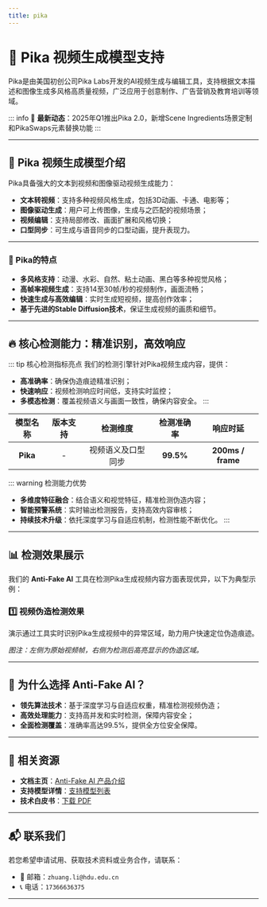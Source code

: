 ```yaml
---
title: pika
---
```

# 🚀 Pika 视频生成模型支持

Pika是由美国初创公司Pika Labs开发的AI视频生成与编辑工具，支持根据文本描述和图像生成多风格高质量视频，广泛应用于创意制作、广告营销及教育培训等领域。

::: info 📢 **最新动态**：2025年Q1推出Pika 2.0，新增Scene Ingredients场景定制和PikaSwaps元素替换功能 :::

---

## 🌟 Pika 视频生成模型介绍

Pika具备强大的文本到视频和图像驱动视频生成能力：

- **文本转视频**：支持多种视频风格生成，包括3D动画、卡通、电影等；
- **图像驱动生成**：用户可上传图像，生成与之匹配的视频场景；
- **视频编辑**：支持局部修改、画面扩展和风格切换；
- **口型同步**：可生成与语音同步的口型动画，提升表现力。

---

### 🎨 Pika的特点

- **多风格支持**：动漫、水彩、自然、粘土动画、黑白等多种视觉风格；
- **高帧率视频生成**：支持14至30帧/秒的视频制作，画面流畅；
- **快速生成与高效编辑**：实时生成短视频，提高创作效率；
- **基于先进的Stable Diffusion技术**，保证生成视频的画质和细节。

---

## 🔥 核心检测能力：精准识别，高效响应

::: tip 核心检测指标亮点 我们的检测引擎针对Pika视频生成内容，提供：

- **高准确率**：确保伪造痕迹精准识别；
- **快速响应**：视频检测响应时间低，支持实时监控；
- **多模态检测**：覆盖视频语义与画面一致性，确保内容安全。 :::

| 模型名称 | 版本支持 |      检测维度       | 检测准确率 |    响应时延    |
| :------: | :------: | :-----------------: | :--------: | :------------: |
|  **Pika**  |    -     | 视频语义及口型同步  | **99.5%**  | **200ms / frame** |

::: warning 检测能力优势

- **多维度特征融合**：结合语义和视觉特征，精准检测伪造内容；
- **智能预警系统**：实时输出检测报告，支持高效内容审核；
- **持续技术升级**：依托深度学习与自适应机制，检测性能不断优化。 :::

---

## 📊 检测效果展示

我们的 **Anti-Fake AI** 工具在检测Pika生成视频内容方面表现优异，以下为典型示例：

### 1️⃣ 视频伪造检测效果

演示通过工具实时识别Pika生成视频中的异常区域，助力用户快速定位伪造痕迹。

*图注：左侧为原始视频帧，右侧为检测后高亮显示的伪造区域。*

---

## 💼 为什么选择 Anti-Fake AI？

- **领先算法技术**：基于深度学习与自适应权重，精准检测视频伪造；
- **高效处理能力**：支持高并发和实时检测，保障内容安全；
- **全面检测覆盖**：准确率高达99.5%，提供全方位安全保障。

---

## 🔗 相关资源

- **文档主页**：[Anti-Fake AI 产品介绍](../quick_start/brief.md)
- **支持模型详情**：[支持模型列表](./overview.md)
- **技术白皮书**：[下载 PDF](https://yourdomain.com/whitepaper.pdf)

---
## 📬 联系我们

若您希望申请试用、获取技术资料或业务合作，请联系：

- 📧 邮箱：`zhuang.li@hdu.edu.cn`   
- 📞 电话：`17366636375`

---
